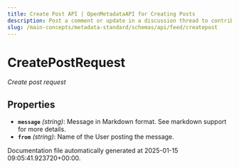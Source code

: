 ```yaml
---
title: Create Post API | OpenMetadataAPI for Creating Posts
description: Post a comment or update in a discussion thread to contribute insights, suggestions, or issue resolution on an entity.
slug: /main-concepts/metadata-standard/schemas/api/feed/createpost
---
```


# CreatePostRequest

*Create post request*

## Properties

- **`message`** *(string)*: Message in Markdown format. See markdown support for more details.
- **`from`** *(string)*: Name of the User posting the message.


Documentation file automatically generated at 2025-01-15 09:05:41.923720+00:00.
